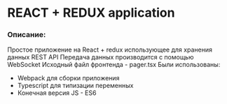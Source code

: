 REACT + REDUX application
========================

### Описание:
Простое приложение на React + redux использующее для хранения данных REST API
Передача данных производится с помощью WebSocket
Исходный файл фронтенда - pager.tsx
Были использованы:
 - Webpack для сборки приложения
 - Typescript для типизации переменных
 - Конечная версия JS - ES6